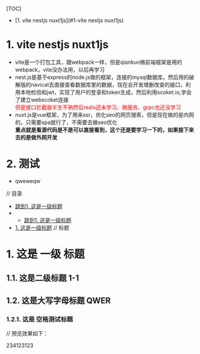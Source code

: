 [TOC]
<br>
* [1. vite nestjs nuxt1js](#1-vite nestjs nuxt1js)
# 1. vite nestjs nuxt1js
 - vite是一个打包工具，跟webpack一样，但是qiankun微前端框架是用的webpack，vite没办法用，以后再学习  
 - nest.js是基于express的node.js做的框架，连接的mysql数据库，然后用的破解版的navicat去直接查看数据库里的数据，现在会开发增删改查的接口，利用本地检验和jwt，实现了用户的登录和token生成，然后利用scoket.io,学会了建立webscoket连接<br><font color=red>但是接口拦截器半生不熟然后redis还未学习、微服务、grpc也还没学习</font>
 - nuxt.js是vue框架，为了用来ssr，优化seo的网页搜索，但是现在做的是内网的，只需要spa就行了，不需要去做seo优化<br>**重点就是看源代码是不是可以直接看到，这个还是要学习一下的，如果接下来去的是做外网开发**
# 2. 测试
- qweweqw






// 目录

* [跳到1. 这是一级标题](#1-这是一级标题)
* * [跳到1. 这是一级标题](#1-这是一级标题)
* [1. 这是一级标题](#1-这是一级标题)
// 标题

# 1. 这是 一级 标题
 
## 1.1. 这是二级标题 1-1

## 1.2. 这是大写字母标题 QWER

### 1.2.1. 这是 空格测试标题

// 预览效果如下：

























234123123
